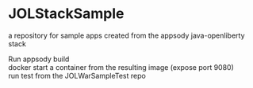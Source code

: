 # JOLStackSample
a repository for sample apps created from the appsody java-openliberty stack

Run appsody build  
docker start a container from the resulting image (expose port 9080)   
run test from the JOLWarSampleTest repo 
